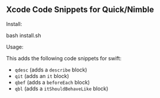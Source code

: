 ## Xcode Code Snippets for Quick/Nimble

Install:

bash install.sh

Usage:

This adds the following code snippets for swift:

- `qdesc` (adds a `describe` block)
- `qit` (adds an `it` block)
- `qbef` (adds a `beforeEach` block)
- `qbl` (adds a `itShouldBehaveLike` block)
